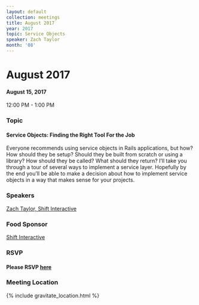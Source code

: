 ```yaml
---
layout: default
collection: meetings
title: August 2017
year: 2017
topic: Service Objects
speaker: Zach Taylor
month: '08'
---
```


# August 2017

#### August 15, 2017
12:00 PM - 1:00 PM

### Topic

#### Service Objects: Finding the Right Tool For the Job

Everyone recommends using service objects in Rails applications, but how? How should they be setup? Should they be built from scratch or using a library? How should they be called? What should they return? I’ll take you through a tour of several ways to implement a service layer. Hopefully by the end you’ll be able to make a decision about how to implement service objects in a way that makes sense for your projects.

### Speakers

[Zach Taylor, Shift Interactive](https://twitter.com/ZTofficial)

### Food Sponsor

[Shift Interactive](https://twitter.com/shiftdsm)

### RSVP

#### Please RSVP [here](https://iowaruby-aug-2017.eventbrite.com)

### Meeting Location

{% include gravitate_location.html %}
